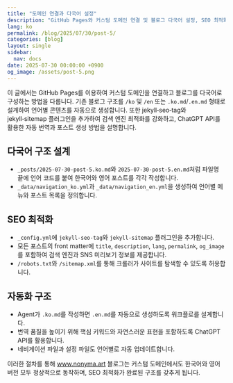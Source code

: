 ```yaml
---
title: "도메인 연결과 다국어 설정"
description: "GitHub Pages와 커스텀 도메인 연결 및 블로그 다국어 설정, SEO 최적화와 자동화 에이전트 소개."
lang: ko
permalink: /blog/2025/07/30/post-5/
categories: [blog]
layout: single
sidebar:
  nav: docs
date: 2025-07-30 00:00:00 +0900
og_image: /assets/post-5.png
---
```


이 글에서는 GitHub Pages를 이용하여 커스텀 도메인을 연결하고 블로그를 다국어로 구성하는 방법을 다룹니다. 기존 블로그 구조를 `/ko` 및 `/en` 또는 `.ko.md`/`.en.md` 형태로 설계하여 언어별 콘텐츠를 자동으로 생성합니다. 또한 jekyll‑seo‑tag와 jekyll‑sitemap 플러그인을 추가하여 검색 엔진 최적화를 강화하고, ChatGPT API를 활용한 자동 번역과 포스트 생성 방법을 설명합니다.

## 다국어 구조 설계

- `_posts/2025-07-30-post-5.ko.md`와 `2025-07-30-post-5.en.md`처럼 파일명 끝에 언어 코드를 붙여 한국어와 영어 포스트를 각각 작성합니다.
- `_data/navigation_ko.yml`과 `_data/navigation_en.yml`을 생성하여 언어별 메뉴와 포스트 목록을 정의합니다.

## SEO 최적화

- `_config.yml`에 `jekyll-seo-tag`와 `jekyll-sitemap` 플러그인을 추가합니다.
- 모든 포스트의 front matter에 `title`, `description`, `lang`, `permalink`, `og_image`를 포함하여 검색 엔진과 SNS 미리보기 정보를 제공합니다.
- `/robots.txt`와 `/sitemap.xml`를 통해 크롤러가 사이트를 탐색할 수 있도록 허용합니다.

## 자동화 구조

- Agent가 `.ko.md`를 작성하면 `.en.md`를 자동으로 생성하도록 워크플로를 설계합니다.
- 번역 품질을 높이기 위해 핵심 키워드와 자연스러운 표현을 포함하도록 ChatGPT API를 활용합니다.
- 네비게이션 파일과 설정 파일도 언어별로 자동 업데이트합니다.

이러한 절차를 통해 www.nonyma.art 블로그는 커스텀 도메인에서도 한국어와 영어 버전 모두 정상적으로 동작하며, SEO 최적화가 완료된 구조를 갖추게 됩니다.
